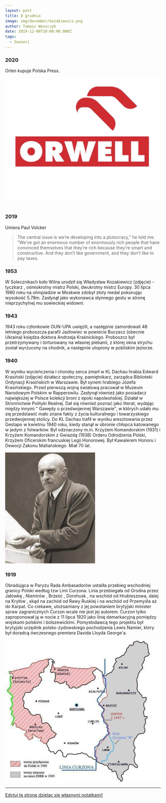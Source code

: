 ```yaml
---
layout: post
title: 8 grudnia
image: img/december/kozakiewicz.png
author: Tomasz Waszczyk
date: 2019-12-08T10:00:00.000Z
tags:
  - Sowieci
---
```


### 2020

Orlen kupuje Polska Press.

<img src="./img/december/orlen.jpeg"><br><br>

### 2019

Umiera Paul Volcker

> The central issue is we’re developing into a plutocracy,” he told me. “We’ve got an enormous number of enormously rich people that have convinced themselves that they’re rich because they’re smart and constructive. And they don’t like government, and they don’t like to pay taxes.

### 1953

W Solecznikach koło Wilna urodził się Władysław Kozakiewicz (zdjęcie) -tyczkarz , ośmiokrotny mistrz Polski, dwukrotny mistrz Europy. 30 lipca 1980 roku na olimpiadzie w Moskwie zdobył złoty medal pokonując wysokość 5.78m. Zasłynął jako wykonawca słynnego gestu w stronę nieprzychylnej mu sowieckiej widowni.

### 1943

1943 roku członkowie OUN-UPA uwięzili, a następnie zamordowali 48 letniego proboszcza parafii Jazłowiec w powiecie Buczacz (obecnie Ukraina) księdza doktora Andrzeja Kraśnickiego. Proboszcz był przetrzymywany i torturowany na własnej plebanii, z której okna strychu został wyrzucony na chodnik, a następnie utopiony w pobliskim jeziorze.

### 1940

W wyniku wycieńczenia i choroby serca zmarł w KL Dachau hrabia Edward Krasiński (zdjęcie) działacz społeczny, pamiętnikarz, zarządca Biblioteki Ordynacji Krasińskich w Warszawie.
Był synem hrabiego Józefa Krasińskiego. Przed pierwszą wojną światową pracował w Muzeum Narodowym Polskim w Rapperswilu. Zasłynął również jako posiadacz największej w Polsce kolekcji broni z epoki napoleońskiej. Działał w Stronnictwie Polityki Realnej. Dał się również poznać jako literat, wydając między innymi " Gawędy o przedwojennej Warszawie", w których udało mu się przedstawić mało znane fakty z życia kulturalnego i towarzyskiego przedwojennej stolicy.
Do KL Dachau trafił w wyniku aresztowania przez Gestapo w kwietniu 1940 roku, kiedy stanął w obronie chłopca katowanego w jedym z folwarków. Był odznaczony m.in. Krzyżem Komandorskim (1931) i Krzyżem Komandorskim z Gwiazdą (1938) Orderu Odrodzenia Polski, Krzyżem Oficerskim francuskiej Legii Honorowej. Był Kawalerem Honoru i Dewocji Zakonu Maltańskiego. Miał 70 lat.

<img src="./img/december/krasinski.jpg"/><br>

### 1919

Obradująca w Paryżu Rada Ambasadorów ustaliła przebieg wschodniej granicy Polski według tzw Linii Curzona.
Linia przebiegała od Grodna przez Jałówkę , Niemirów , Brześć , Dorohusk , na wschód od Hrubieszowa, dalej na
Kryłów , skąd na zachód od Rawy Ruskiej i na wschód od Przemyśla aż do Karpat.
Co ciekawe, utożsamiany z jej powstaniem brytyjski minister spraw zagranicznych Curzon wcale nie jest jej autorem. Curzon tylko zaproponował ją w nocie z 11 lipca 1920 jako linię demarkacyjną pomiędzy wojskami polskimi i bolszewickimi.
Pomysłodawcą tego projektu był brytyjski urzędnik polsko-żydowskiego pochodzenia Lewis Namier, który był doradcą ówczesnego premiera Davida Lloyda George'a.

<img src="./img/december/curzona.jpg"/><br>

---

<a href="https://github.com/TomaszWaszczyk/historia.waszczyk.com/edit/master/src/content/december-8.md" target="_blank">Edytuj tę stronę dzieląc się własnymi notatkami!</a>

